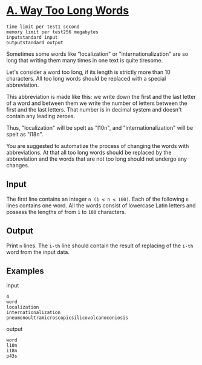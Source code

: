 [A. Way Too Long Words](https://codeforces.com/problemset/problem/71/A)
=======================

```
time limit per test1 second
memory limit per test256 megabytes
inputstandard input
outputstandard output
```

Sometimes some words like "localization" or "internationalization" are so
long that writing them many times in one text is quite tiresome.

Let's consider a word too long, if its length is strictly more than 10 characters.
All too long words should be replaced with a special abbreviation.

This abbreviation is made like this: we write down the first and the last letter of
a word and between them we write the number of letters between the first and the
last letters. That number is in decimal system and doesn't contain any leading zeroes.

Thus, "localization" will be spelt as "l10n", and "internationalization" will be spelt
as "i18n".

You are suggested to automatize the process of changing the words with
abbreviations. At that all too long words should be replaced by the abbreviation
and the words that are not too long should not undergo any changes.

Input
-----

The first line contains an integer `n (1 ≤ n ≤ 100)`. Each of the following
`n` lines contains one word. All the words consist of lowercase Latin
letters and possess the lengths of from `1` to `100` characters.

Output
------
Print `n` lines. The `i-th` line should contain the result of replacing
of the `i-th` word from the input data.

Examples
--------

input
```
4
word
localization
internationalization
pneumonoultramicroscopicsilicovolcanoconiosis
```

output
```
word
l10n
i18n
p43s
```
